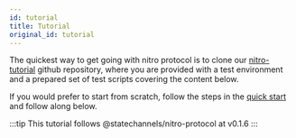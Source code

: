 ```yaml
---
id: tutorial
title: Tutorial
original_id: tutorial
---
```


The quickest way to get going with nitro protocol is to clone our [nitro-tutorial](https://github.com/statechannels/nitro-tutorial) github repository, where you are provided with a test environment and a prepared set of test scripts covering the content below.

If you would prefer to start from scratch, follow the steps in the [quick start](./quick-start) and follow along below.

:::tip
This tutorial follows @statechannels/nitro-protocol at v0.1.6
:::
